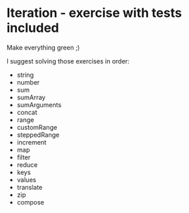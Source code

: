 # Iteration - exercise with tests included

Make everything green ;)

I suggest solving those exercises in order:

- string
- number
- sum
- sumArray
- sumArguments
- concat
- range
- customRange
- steppedRange
- increment
- map
- filter
- reduce
- keys
- values
- translate
- zip
- compose